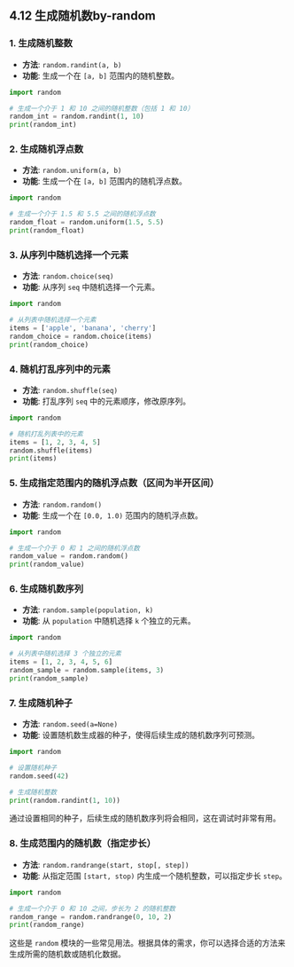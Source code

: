 ## 4.12 生成随机数by-random

### 1. 生成随机整数

- **方法**: `random.randint(a, b)`
- **功能**: 生成一个在 `[a, b]` 范围内的随机整数。

```python
import random

# 生成一个介于 1 和 10 之间的随机整数（包括 1 和 10）
random_int = random.randint(1, 10)
print(random_int)
```

### 2. 生成随机浮点数

- **方法**: `random.uniform(a, b)`
- **功能**: 生成一个在 `[a, b]` 范围内的随机浮点数。

```python
import random

# 生成一个介于 1.5 和 5.5 之间的随机浮点数
random_float = random.uniform(1.5, 5.5)
print(random_float)
```

### 3. 从序列中随机选择一个元素

- **方法**: `random.choice(seq)`
- **功能**: 从序列 `seq` 中随机选择一个元素。

```python
import random

# 从列表中随机选择一个元素
items = ['apple', 'banana', 'cherry']
random_choice = random.choice(items)
print(random_choice)
```

### 4. 随机打乱序列中的元素

- **方法**: `random.shuffle(seq)`
- **功能**: 打乱序列 `seq` 中的元素顺序，修改原序列。

```python
import random

# 随机打乱列表中的元素
items = [1, 2, 3, 4, 5]
random.shuffle(items)
print(items)
```

### 5. 生成指定范围内的随机浮点数（区间为半开区间）

- **方法**: `random.random()`
- **功能**: 生成一个在 `[0.0, 1.0)` 范围内的随机浮点数。

```python
import random

# 生成一个介于 0 和 1 之间的随机浮点数
random_value = random.random()
print(random_value)
```

### 6. 生成随机数序列

- **方法**: `random.sample(population, k)`
- **功能**: 从 `population` 中随机选择 `k` 个独立的元素。

```python
import random

# 从列表中随机选择 3 个独立的元素
items = [1, 2, 3, 4, 5, 6]
random_sample = random.sample(items, 3)
print(random_sample)
```

### 7. 生成随机种子

- **方法**: `random.seed(a=None)`
- **功能**: 设置随机数生成器的种子，使得后续生成的随机数序列可预测。

```python
import random

# 设置随机种子
random.seed(42)

# 生成随机整数
print(random.randint(1, 10))
```

通过设置相同的种子，后续生成的随机数序列将会相同，这在调试时非常有用。

### 8. 生成范围内的随机数（指定步长）

- **方法**: `random.randrange(start, stop[, step])`
- **功能**: 从指定范围 `[start, stop)` 内生成一个随机整数，可以指定步长 `step`。

```python
import random

# 生成一个介于 0 和 10 之间，步长为 2 的随机整数
random_range = random.randrange(0, 10, 2)
print(random_range)
```

这些是 `random` 模块的一些常见用法。根据具体的需求，你可以选择合适的方法来生成所需的随机数或随机化数据。
